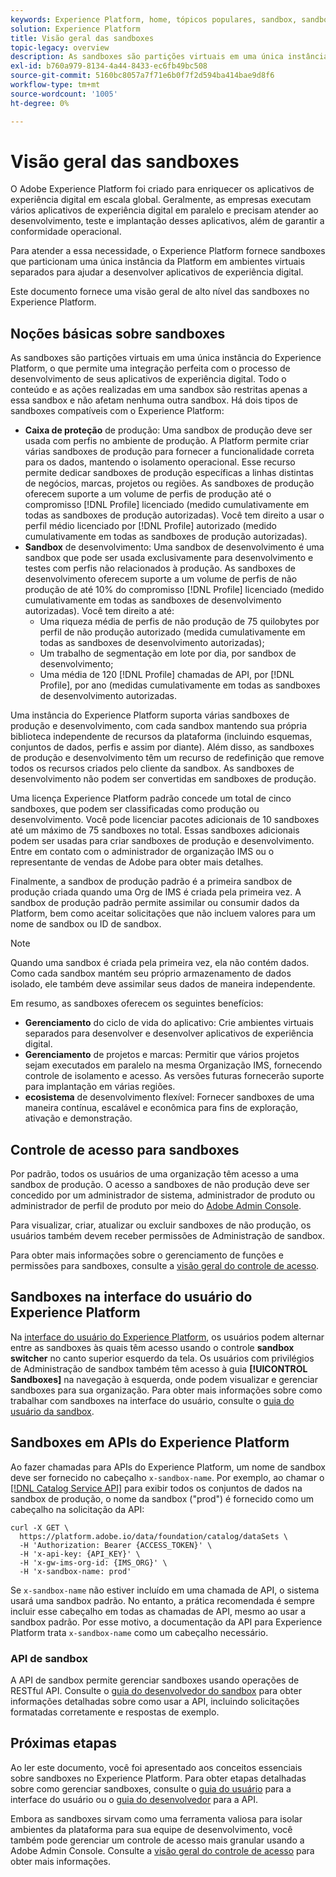 ```yaml
---
keywords: Experience Platform, home, tópicos populares, sandbox, sandbox, teste, teste
solution: Experience Platform
title: Visão geral das sandboxes
topic-legacy: overview
description: As sandboxes são partições virtuais em uma única instância do Experience Platform, o que permite uma integração perfeita com o processo de desenvolvimento de seus aplicativos de experiência digital.
exl-id: b760a979-8134-4a44-8433-ec6fb49bc508
source-git-commit: 5160bc8057a7f71e6b0f7f2d594ba414bae9d8f6
workflow-type: tm+mt
source-wordcount: '1005'
ht-degree: 0%

---
```


# Visão geral das sandboxes

O Adobe Experience Platform foi criado para enriquecer os aplicativos de experiência digital em escala global. Geralmente, as empresas executam vários aplicativos de experiência digital em paralelo e precisam atender ao desenvolvimento, teste e implantação desses aplicativos, além de garantir a conformidade operacional.

Para atender a essa necessidade, o Experience Platform fornece sandboxes que particionam uma única instância da Platform em ambientes virtuais separados para ajudar a desenvolver aplicativos de experiência digital.

Este documento fornece uma visão geral de alto nível das sandboxes no Experience Platform.

## Noções básicas sobre sandboxes

As sandboxes são partições virtuais em uma única instância do Experience Platform, o que permite uma integração perfeita com o processo de desenvolvimento de seus aplicativos de experiência digital. Todo o conteúdo e as ações realizadas em uma sandbox são restritas apenas a essa sandbox e não afetam nenhuma outra sandbox. Há dois tipos de sandboxes compatíveis com o Experience Platform:

* **Caixa de proteção** de produção: Uma sandbox de produção deve ser usada com perfis no ambiente de produção. A Platform permite criar várias sandboxes de produção para fornecer a funcionalidade correta para os dados, mantendo o isolamento operacional. Esse recurso permite dedicar sandboxes de produção específicas a linhas distintas de negócios, marcas, projetos ou regiões. As sandboxes de produção oferecem suporte a um volume de perfis de produção até o compromisso [!DNL Profile] licenciado (medido cumulativamente em todas as sandboxes de produção autorizadas). Você tem direito a usar o perfil médio licenciado por [!DNL Profile] autorizado (medido cumulativamente em todas as sandboxes de produção autorizadas).
* **Sandbox** de desenvolvimento: Uma sandbox de desenvolvimento é uma sandbox que pode ser usada exclusivamente para desenvolvimento e testes com perfis não relacionados à produção. As sandboxes de desenvolvimento oferecem suporte a um volume de perfis de não produção de até 10% do compromisso [!DNL Profile] licenciado (medido cumulativamente em todas as sandboxes de desenvolvimento autorizadas). Você tem direito a até:
   * Uma riqueza média de perfis de não produção de 75 quilobytes por perfil de não produção autorizado (medida cumulativamente em todas as sandboxes de desenvolvimento autorizadas);
   * Um trabalho de segmentação em lote por dia, por sandbox de desenvolvimento;
   * Uma média de 120 [!DNL Profile] chamadas de API, por [!DNL Profile], por ano (medidas cumulativamente em todas as sandboxes de desenvolvimento autorizadas.

Uma instância do Experience Platform suporta várias sandboxes de produção e desenvolvimento, com cada sandbox mantendo sua própria biblioteca independente de recursos da plataforma (incluindo esquemas, conjuntos de dados, perfis e assim por diante). Além disso, as sandboxes de produção e desenvolvimento têm um recurso de redefinição que remove todos os recursos criados pelo cliente da sandbox. As sandboxes de desenvolvimento não podem ser convertidas em sandboxes de produção.

Uma licença Experience Platform padrão concede um total de cinco sandboxes, que podem ser classificadas como produção ou desenvolvimento. Você pode licenciar pacotes adicionais de 10 sandboxes até um máximo de 75 sandboxes no total. Essas sandboxes adicionais podem ser usadas para criar sandboxes de produção e desenvolvimento. Entre em contato com o administrador de organização IMS ou o representante de vendas de Adobe para obter mais detalhes.

Finalmente, a sandbox de produção padrão é a primeira sandbox de produção criada quando uma Org de IMS é criada pela primeira vez. A sandbox de produção padrão permite assimilar ou consumir dados da Platform, bem como aceitar solicitações que não incluem valores para um nome de sandbox ou ID de sandbox.

>[!NOTE]
>
>Quando uma sandbox é criada pela primeira vez, ela não contém dados. Como cada sandbox mantém seu próprio armazenamento de dados isolado, ele também deve assimilar seus dados de maneira independente.

Em resumo, as sandboxes oferecem os seguintes benefícios:

* **Gerenciamento** do ciclo de vida do aplicativo: Crie ambientes virtuais separados para desenvolver e desenvolver aplicativos de experiência digital.
* **Gerenciamento** de projetos e marcas: Permitir que vários projetos sejam executados em paralelo na mesma Organização IMS, fornecendo controle de isolamento e acesso. As versões futuras fornecerão suporte para implantação em várias regiões.
* **ecosistema** de desenvolvimento flexível: Fornecer sandboxes de uma maneira contínua, escalável e econômica para fins de exploração, ativação e demonstração.

## Controle de acesso para sandboxes

Por padrão, todos os usuários de uma organização têm acesso a uma sandbox de produção. O acesso a sandboxes de não produção deve ser concedido por um administrador de sistema, administrador de produto ou administrador de perfil de produto por meio do [Adobe Admin Console](https://adminconsole.adobe.com).

Para visualizar, criar, atualizar ou excluir sandboxes de não produção, os usuários também devem receber permissões de Administração de sandbox.

Para obter mais informações sobre o gerenciamento de funções e permissões para sandboxes, consulte a [visão geral do controle de acesso](../access-control/home.md).

## Sandboxes na interface do usuário do Experience Platform

Na [interface do usuário do Experience Platform](https://platform.adobe.com), os usuários podem alternar entre as sandboxes às quais têm acesso usando o controle **sandbox switcher** no canto superior esquerdo da tela.  Os usuários com privilégios de Administração de sandbox também têm acesso à guia **[!UICONTROL Sandboxes]** na navegação à esquerda, onde podem visualizar e gerenciar sandboxes para sua organização. Para obter mais informações sobre como trabalhar com sandboxes na interface do usuário, consulte o [guia do usuário da sandbox](ui/overview.md).

## Sandboxes em APIs do Experience Platform

Ao fazer chamadas para APIs do Experience Platform, um nome de sandbox deve ser fornecido no cabeçalho `x-sandbox-name`. Por exemplo, ao chamar o [[!DNL Catalog Service API]](https://www.adobe.io/experience-platform-apis/references/catalog/) para exibir todos os conjuntos de dados na sandbox de produção, o nome da sandbox (&quot;prod&quot;) é fornecido como um cabeçalho na solicitação da API:

```shell
curl -X GET \
  https://platform.adobe.io/data/foundation/catalog/dataSets \
  -H 'Authorization: Bearer {ACCESS_TOKEN}' \
  -H 'x-api-key: {API_KEY}' \
  -H 'x-gw-ims-org-id: {IMS_ORG}' \
  -H 'x-sandbox-name: prod'
```

Se `x-sandbox-name` não estiver incluído em uma chamada de API, o sistema usará uma sandbox padrão. No entanto, a prática recomendada é sempre incluir esse cabeçalho em todas as chamadas de API, mesmo ao usar a sandbox padrão. Por esse motivo, a documentação da API para Experience Platform trata `x-sandbox-name` como um cabeçalho necessário.

### API de sandbox

A API de sandbox permite gerenciar sandboxes usando operações de RESTful API. Consulte o [guia do desenvolvedor do sandbox](api/overview.md) para obter informações detalhadas sobre como usar a API, incluindo solicitações formatadas corretamente e respostas de exemplo.

## Próximas etapas

Ao ler este documento, você foi apresentado aos conceitos essenciais sobre sandboxes no Experience Platform. Para obter etapas detalhadas sobre como gerenciar sandboxes, consulte o [guia do usuário](ui/overview.md) para a interface do usuário ou o [guia do desenvolvedor](./api/getting-started.md) para a API.

Embora as sandboxes sirvam como uma ferramenta valiosa para isolar ambientes da plataforma para sua equipe de desenvolvimento, você também pode gerenciar um controle de acesso mais granular usando a Adobe Admin Console. Consulte a [visão geral do controle de acesso](../access-control/home.md) para obter mais informações.
